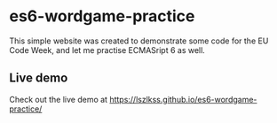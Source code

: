 # es6-wordgame-practice
This simple website was created to demonstrate some code for the EU Code Week, and let me practise ECMASript 6 as well.

## Live demo
Check out the live demo at https://lszlkss.github.io/es6-wordgame-practice/